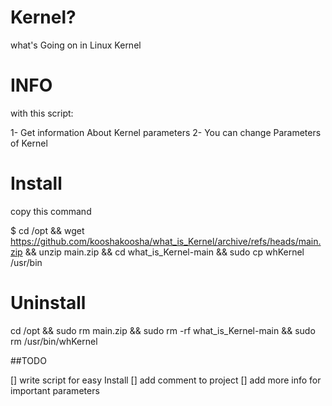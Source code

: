 # Kernel?
what's Going on in Linux Kernel

# INFO

with this script:

1- Get information About Kernel parameters 
2- You can change Parameters of Kernel


# Install 

copy this command 

$ cd /opt && wget https://github.com/kooshakoosha/what_is_Kernel/archive/refs/heads/main.zip && unzip main.zip && cd what_is_Kernel-main && sudo cp whKernel /usr/bin



# Uninstall 

cd /opt && sudo rm main.zip && sudo rm -rf what_is_Kernel-main && sudo rm /usr/bin/whKernel




##TODO

[] write script for easy Install
[] add comment to project
[] add more info for important parameters
